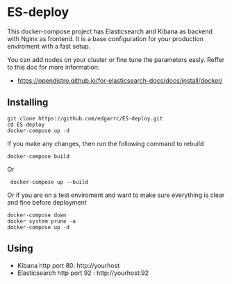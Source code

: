 # ES-deploy

This docker-compose project has Elasticsearch and Kibana as backend with Nginx as frontend. It is a base configuration for your production enviroment with a fast setup.



You can add nodes on your cluster or fine tune the parameters easly. Reffer to this doc for more information:

- https://opendistro.github.io/for-elasticsearch-docs/docs/install/docker/

## Installing

```
git clone https://github.com/edgarrc/ES-deploy.git
cd ES-deploy
docker-compose up -d
```

If you make any changes, then run the following command to rebuild

```
docker-compose build
```

Or 

```
 docker-compose up --build
```

Or if you are on a test enviroment and want to make sure everything is clear and fine before deployment

```
docker-compose down
docker system prune -a
docker-compose up -d
```

## Using

- Kibana http port 80: http://yourhost
- Elasticsearch http port 92 : http://yourhost:92
